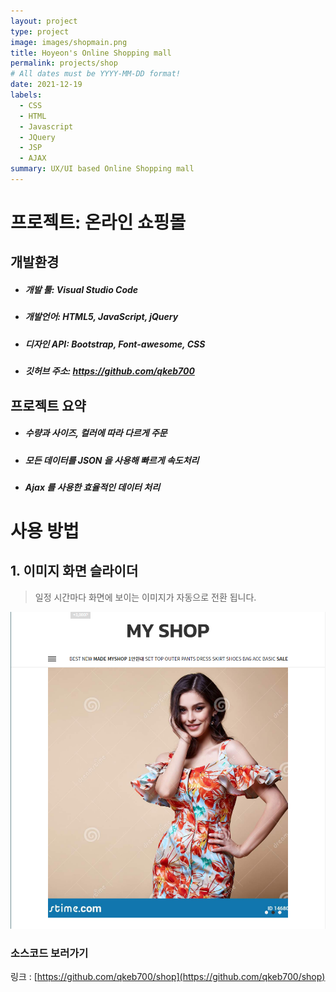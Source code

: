 ```yaml
---
layout: project
type: project
image: images/shopmain.png
title: Hoyeon's Online Shopping mall
permalink: projects/shop
# All dates must be YYYY-MM-DD format!
date: 2021-12-19
labels:
  - CSS
  - HTML
  - Javascript
  - JQuery
  - JSP
  - AJAX
summary: UX/UI based Online Shopping mall
---
```


# 프로젝트: 온라인 쇼핑몰

## 개발환경
- ##### 개발 툴: Visual Studio Code
- ##### 개발언어: HTML5, JavaScript, jQuery
- ##### 디자인 API: Bootstrap, Font-awesome, CSS
- ##### 깃허브 주소: https://github.com/qkeb700

## 프로젝트 요약
- ##### 수량과 사이즈, 컬러에 따라 다르게 주문
- ##### 모든 데이터를 JSON 을 사용해 빠르게 속도처리
- ##### Ajax 를 사용한 효율적인 데이터 처리

# 사용 방법

## 1. 이미지 화면 슬라이더
> 일정 시간마다 화면에 보이는 이미지가 자동으로 전환 됩니다.
<img class="ui centered huge image" src="..\images\viewchange.png">


### 소스코드 보러가기
링크 : [https://github.com/qkeb700/shop](https://github.com/qkeb700/shop)
